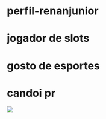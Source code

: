 # perfil-renanjunior
# jogador de slots 
# gosto de esportes
# candoi pr

![](https://media1.tenor.com/m/PjZItdUfXT0AAAAC/hustle-hustle1337.gif)



